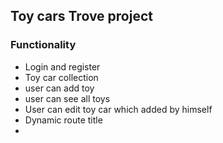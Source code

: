 ## Toy cars Trove project 



### Functionality 
- Login and register 
- Toy car collection 
- user can add toy 
- user can see all toys
- User can edit toy car which added by himself
- Dynamic route title 
- 